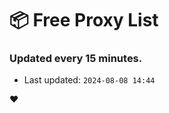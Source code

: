 # :package: Free Proxy List
### Updated every 15 minutes.

- Last updated: `2024-08-08 14:44`

:heart:
